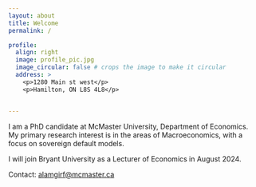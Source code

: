 ```yaml
---
layout: about
title: Welcome
permalink: /

profile:
  align: right
  image: profile_pic.jpg
  image_circular: false # crops the image to make it circular
  address: >
    <p>1280 Main st west</p>
    <p>Hamilton, ON L8S 4L8</p>


---
```


I am a PhD candidate at McMaster University, Department of Economics. My primary research interest is in the areas of Macroeconomics, with a focus on sovereign default models.

I will join Bryant University as a Lecturer of Economics in August 2024.

Contact: alamgirf@mcmaster.ca
